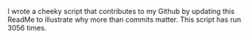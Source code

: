 I wrote a cheeky script that contributes to my Github by updating this ReadMe to illustrate why more than commits matter. This script has run 3056 times.